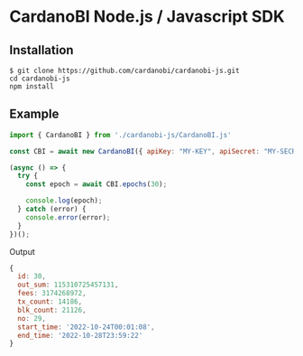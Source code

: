 # CardanoBI Node.js / Javascript SDK

## Installation

```
$ git clone https://github.com/cardanobi/cardanobi-js.git
cd cardanobi-js
npm install
```

## Example

```js
import { CardanoBI } from './cardanobi-js/CardanoBI.js'

const CBI = await new CardanoBI({ apiKey: "MY-KEY", apiSecret: "MY-SECRET", network: "preprod" });

(async () => {
  try {
    const epoch = await CBI.epochs(30);

    console.log(epoch);
  } catch (error) {
    console.error(error);
  }
})();

```

Output
```js
{
  id: 30,
  out_sum: 115310725457131,
  fees: 3174268972,
  tx_count: 14186,
  blk_count: 21126,
  no: 29,
  start_time: '2022-10-24T00:01:08',
  end_time: '2022-10-28T23:59:22'
}
```
